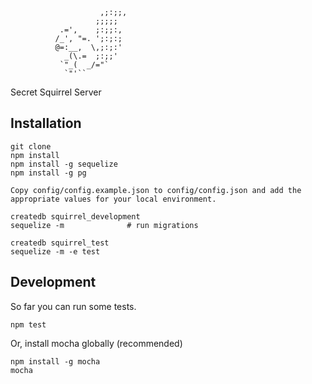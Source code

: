                         ,;:;;,
                       ;;;;;
               .=',    ;:;;:,
              /_', "=. ';:;:;
              @=:__,  \,;:;:'
                _(\.=  ;:;;'
               `"_(  _/="`
                `"'``

Secret Squirrel Server

## Installation

```
git clone
npm install
npm install -g sequelize
npm install -g pg

Copy config/config.example.json to config/config.json and add the appropriate values for your local environment.

createdb squirrel_development
sequelize -m              # run migrations

createdb squirrel_test
sequelize -m -e test
```

## Development

So far you can run some tests.

`npm test`

Or, install mocha globally (recommended)

```
npm install -g mocha
mocha
```

